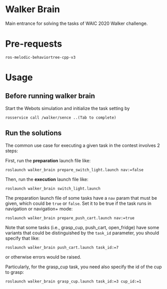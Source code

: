 # Walker Brain

Main entrance for solving the tasks of WAIC 2020 Walker challenge.

# Pre-requests

```
ros-melodic-behaviortree-cpp-v3
```

# Usage

## Before running walker brain

Start the Webots simulation and initialize the task setting by

```
rosservice call /walker/sence ..(Tab to complete)
``` 


## Run the solutions

The common use case for executing a given task in the contest involves 2 steps:

First, run the **preparation** launch file like:

```
roslaunch walker_brain prepare_switch_light.launch nav:=false
```

Then, run the **execution** launch file like:

```
roslaunch walker_brain switch_light.launch
```

The preparation launch file of some tasks have a `nav` param that must be given,
which could be `true` or `false`. Set it to be true if the task runs in navigation
or navigation+ mode:

```
roslaunch walker_brain prepare_push_cart.launch nav:=true
```

Note that some tasks (i.e., grasp_cup, push_cart, open_fridge) have some 
variants that could be distinguished by the `task_id` parameter, 
you should specify that like:

```
roslaunch walker_brain push_cart.launch task_id:=7
```

or otherwise errors would be raised.

Particularly, for the grasp_cup task, you need also specify the id of the cup
to grasp:

```
roslaunch walker_brain grasp_cup.launch task_id:=3 cup_id:=1
```

